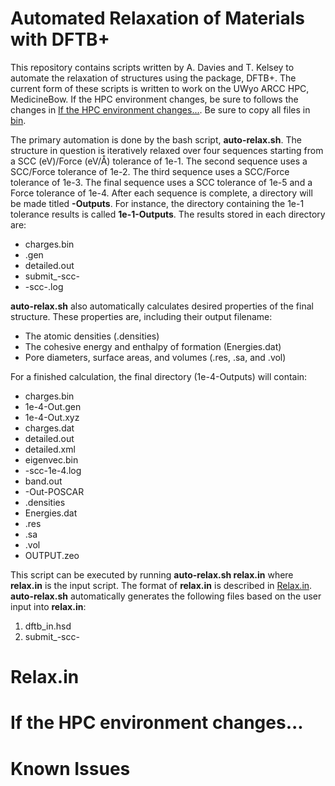 # Automated Relaxation of Materials with DFTB+
This repository contains scripts written by A. Davies and T. Kelsey to automate the relaxation of structures using the package, DFTB+. The current form of these scripts is written to work on the UWyo ARCC HPC, MedicineBow. If the HPC environment changes, be sure to follows the changes in [If the HPC environment changes...](#if-the-hpc-environment-changes). Be sure to copy all files in [bin](ADavies2/Auto-DFTB-Relax/bin/).

The primary automation is done by the bash script, **auto-relax.sh**. The structure in question is iteratively relaxed over four sequences starting from a SCC (eV)/Force (eV/Å) tolerance of 1e-1. The second sequence uses a SCC/Force tolerance of 1e-2. The third sequence uses a SCC/Force tolerance of 1e-3. The final sequence uses a SCC tolerance of 1e-5 and a Force tolerance of 1e-4. After each sequence is complete, a directory will be made titled **<tolerance>-Outputs**. For instance, the directory containing the 1e-1 tolerance results is called **1e-1-Outputs**. The results stored in each directory are:
- charges.bin
- <tolerance>.gen
- detailed.out
- submit_<COF>-scc-<tolerance>
- <COF>-scc-<tolerance>.log

**auto-relax.sh** also automatically calculates desired properties of the final structure. These properties are, including their output filename:
- The atomic densities (<COF>.densities)
- The cohesive energy and enthalpy of formation (Energies.dat)
- Pore diameters, surface areas, and volumes (<COF>.res, <COF>.sa, and <COF>.vol)

For a finished calculation, the final directory (1e-4-Outputs) will contain:
- charges.bin
- 1e-4-Out.gen
- 1e-4-Out.xyz
- charges.dat 
- detailed.out
- detailed.xml 
- eigenvec.bin
- <COF>-scc-1e-4.log
- band.out 
- <COF>-Out-POSCAR
- <COF>.densities
- Energies.dat
- <COF>.res
- <COF>.sa
- <COF>.vol
- OUTPUT.zeo

This script can be executed by running **auto-relax.sh relax.in** where **relax.in** is the input script. The format of **relax.in** is described in [Relax.in](#relaxin). **auto-relax.sh** automatically generates the following files based on the user input into **relax.in**:
1. dftb_in.hsd 
2. submit_<COF>-scc-<TOL>

# Relax.in

# If the HPC environment changes...

# Known Issues